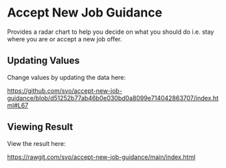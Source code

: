 # Accept New Job Guidance

Provides a radar chart to help you decide on what you should do i.e. stay where you are or accept a new job offer.

## Updating Values

Change values by updating the data here:

  https://github.com/svo/accept-new-job-guidance/blob/d51252b77ab46b0e030bd0a8099e714042863707/index.html#L67

## Viewing Result

View the result here:

  https://rawgit.com/svo/accept-new-job-guidance/main/index.html
